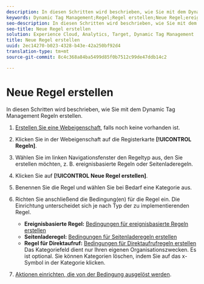 ```yaml
---
description: In diesen Schritten wird beschrieben, wie Sie mit dem Dynamic Tag Management Regeln erstellen.
keywords: Dynamic Tag Management;Regel;Regel erstellen;Neue Regel;ereignisbasierte Regel;Seitenladeregel;Direktaufrufregel
seo-description: In diesen Schritten wird beschrieben, wie Sie mit dem Dynamic Tag Management Regeln erstellen.
seo-title: Neue Regel erstellen
solution: Experience Cloud, Analytics, Target, Dynamic Tag Management
title: Neue Regel erstellen
uuid: 2ec14270-b023-4328-b43e-42a250bf92d4
translation-type: tm+mt
source-git-commit: 8c4c368a84ba5499d85f0b7512c99de47ddb14c2

---
```



# Neue Regel erstellen

In diesen Schritten wird beschrieben, wie Sie mit dem Dynamic Tag Management Regeln erstellen.

1. [Erstellen Sie eine Webeigenschaft](/help/implement/c-implement-with-dtm/t-create-web-property.md), falls noch keine vorhanden ist.
1. Klicken Sie in der Webeigenschaft auf die Registerkarte **[!UICONTROL Regeln]**.
1. Wählen Sie im linken Navigationsfenster den Regeltyp aus, den Sie erstellen möchten, z. B. ereignisbasierte Regeln oder Seitenladeregeln.
1. Klicken Sie auf **[!UICONTROL Neue Regel erstellen]**.
1. Benennen Sie die Regel und wählen Sie bei Bedarf eine Kategorie aus.
1. Richten Sie anschließend die Bedingung(en) für die Regel ein. Die Einrichtung unterscheidet sich je nach Typ der zu implementierenden Regel.

   * **Ereignisbasierte Regel:** [Bedingungen für ereignisbasierte Regeln erstellen](/help/implement/c-implement-with-dtm/c-rules/t-rules-event-conditions.md)
   * **Seitenladeregel:** [Bedingungen für Seitenladeregeln erstellen](/help/implement/c-implement-with-dtm/c-rules/t-rules-page-conditions.md)
   * **Regel für Direktaufruf:** [Bedingungen für Direktaufrufregeln erstellen](/help/implement/c-implement-with-dtm/c-rules/t-rules-direct-conditions.md)
   Das Kategoriefeld dient nur Ihren eigenen Organisationszwecken. Es ist optional. Sie können Kategorien löschen, indem Sie auf das x-Symbol in der Kategorie klicken.
1. [Aktionen einrichten, die von der Bedingung ausgelöst werden](/help/implement/c-implement-with-dtm/c-rules/t-rules-actions.md).

